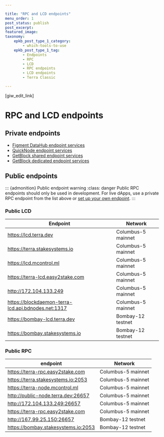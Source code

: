 ```yaml
---

title: "RPC and LCD endpoints"
menu_order: 1
post_status: publish
post_excerpt: 
featured_image: 
taxonomy:
    epkb_post_type_1_category:
        - which-tools-to-use
    epkb_post_type_1_tag:
        - Endpoints
        - RPC
        - LCD
        - RPC endpoints
        - LCD endpoints
        - Terra Classic

---
```

<p>[giw_edit_link]</p>

# RPC and LCD endpoints

## Private endpoints

- [Figment DataHub endpoint services](https://www.figment.io/datahub)
- [QuickNode endpoint services](https://www.quicknode.com/)
- [GetBlock shared endpoint services](https://getblock.io/nodes/luna/)
- [GetBlock dedicated endpoint services](https://getblock.io/dedicated-nodes/luna/)

## Public endpoints

::: {admonition} Public endpoint warning
:class: danger
Public RPC endpoints should only be used in development. For live dApps, use a private RPC endpoint from the list above or [set up your own endpoint](../full-node/run-a-full-terra-node/system-config.md).
:::

### Public LCD

| Endpoint                         | Network            |
|----------------------------------|--------------------|
| https://lcd.terra.dev            | Columbus-5 mainnet |
| https://terra.stakesystems.io    | Columbus-5 mainnet |
| https://lcd.mcontrol.ml          | Columbus-5 mainnet |
| https://terra-lcd.easy2stake.com | Columbus-5 mainnet |
| http://172.104.133.249           | Columbus-5 mainnet |
| https://blockdaemon-terra-lcd.api.bdnodes.net:1317 | Columbus-5 mainnet |
| https://bombay-lcd.terra.dev     | Bombay-12 testnet  |
| https://bombay.stakesystems.io   | Bombay-12 testnet  |

### Public RPC

| endpoint                                 |         Network    |
|------------------------------------------|--------------------|
| https://terra-rpc.easy2stake.com         | Columbus-5 mainnet |
| https://terra.stakesystems.io:2053       | Columbus-5 mainnet |
| https://terra-node.mcontrol.ml           | Columbus-5 mainnet |
| http://public-node.terra.dev:26657       | Columbus-5 mainnet |
| http://172.104.133.249:26657             | Columbus-5 mainnet |
| https://terra-rpc.easy2stake.com         | Columbus-5 mainnet |
| http://167.99.25.150:26657               | Bombay-12 testnet  |
| https://bombay.stakesystems.io:2053      | Bombay-12 testnet  |

